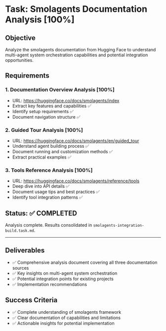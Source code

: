 # Task: Smolagents Documentation Analysis [100%]

## Objective

Analyze the smolagents documentation from Hugging Face to understand multi-agent system orchestration capabilities and potential integration opportunities.

## Requirements

### 1. Documentation Overview Analysis [100%]

- URL: <https://huggingface.co/docs/smolagents/index>
- Extract key features and capabilities ✅
- Identify setup requirements ✅
- Document navigation structure ✅

### 2. Guided Tour Analysis [100%]

- URL: <https://huggingface.co/docs/smolagents/en/guided_tour>
- Understand agent building process ✅
- Document running and customization methods ✅
- Extract practical examples ✅

### 3. Tools Reference Analysis [100%]

- URL: <https://huggingface.co/docs/smolagents/reference/tools>
- Deep dive into API details ✅
- Document usage tips and best practices ✅
- Identify tool integration patterns ✅

## Status: ✅ COMPLETED

Analysis complete. Results consolidated in `smolagents-integration-build.task.md`.

---

## Deliverables

- ✅ Comprehensive analysis document covering all three documentation sources
- ✅ Key insights on multi-agent system orchestration
- ✅ Potential integration points for existing projects
- ✅ Implementation recommendations

## Success Criteria

- ✅ Complete understanding of smolagents framework
- ✅ Clear documentation of capabilities and limitations
- ✅ Actionable insights for potential implementation
